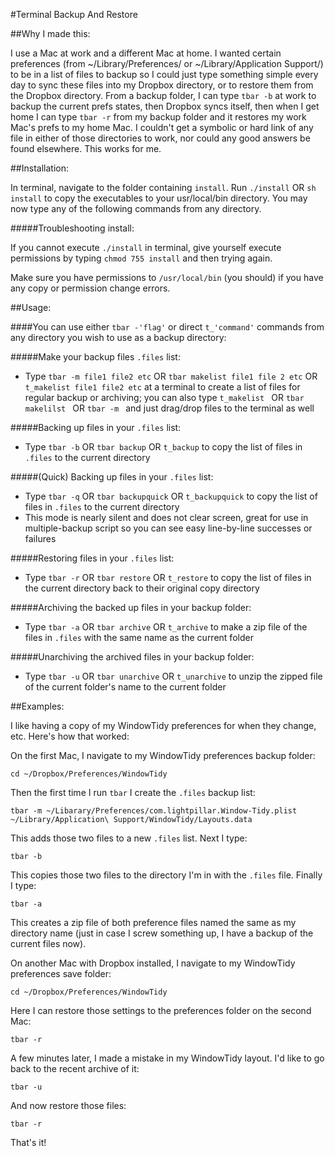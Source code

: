 #Terminal Backup And Restore

##Why I made this:

I use a Mac at work and a different Mac at home. I wanted certain preferences (from ~/Library/Preferences/ or ~/Library/Application Support/) to be in a list of files to backup so I could just type something simple every day to sync these files into my Dropbox directory, or to restore them from the Dropbox directory. From a backup folder, I can type `tbar -b` at work to backup the current prefs states, then Dropbox syncs itself, then when I get home I can type `tbar -r` from my backup folder and it restores my work Mac's prefs to my home Mac. I couldn't get a symbolic or hard link of any file in either of those directories to work, nor could any good answers be found elsewhere. This works for me.

##Installation:

In terminal, navigate to the folder containing `install`. Run `./install` OR `sh install` to copy the executables to your usr/local/bin directory. You may now type any of the following commands from any directory.

#####Troubleshooting install:

If you cannot execute `./install` in terminal, give yourself execute permissions by typing `chmod 755 install` and then trying again.

Make sure you have permissions to `/usr/local/bin` (you should) if you have any copy or permission change errors.

##Usage:

####You can use either `tbar -'flag'` or direct `t_'command'` commands from any directory you wish to use as a backup directory:

#####Make your backup files `.files` list:

  * Type `tbar -m file1 file2 etc` OR `tbar makelist file1 file 2 etc` OR `t_makelist file1 file2 etc` at a terminal to create a list of files for regular backup or archiving; you can also type `t_makelist ` OR `tbar makelilst ` OR  `tbar -m ` and just drag/drop files to the terminal as well

#####Backing up files in your `.files` list:

  * Type `tbar -b` OR `tbar backup` OR `t_backup` to copy the list of files in `.files` to the current directory

#####(Quick) Backing up files in your `.files` list:

  * Type `tbar -q` OR `tbar backupquick` OR `t_backupquick` to copy the list of files in `.files` to the current directory
  * This mode is nearly silent and does not clear screen, great for use in multiple-backup script so you can see easy line-by-line successes or failures


#####Restoring files in your `.files` list:

  * Type `tbar -r` OR `tbar restore` OR `t_restore` to copy the list of files in the current directory back to their original copy directory

#####Archiving the backed up files in your backup folder:

  * Type `tbar -a` OR `tbar archive` OR `t_archive` to make a zip file of the files in `.files` with the same name as the current folder

#####Unarchiving the archived files in your backup folder:

  * Type `tbar -u` OR `tbar unarchive` OR `t_unarchive` to unzip the zipped file of the current folder's name to the current folder

##Examples:

I like having a copy of my WindowTidy preferences for when they change, etc. Here's how that worked:

On the first Mac, I navigate to my WindowTidy preferences backup folder:

  `cd ~/Dropbox/Preferences/WindowTidy`

Then the first time I run `tbar` I create the `.files` backup list:

  `tbar -m ~/Libarary/Preferences/com.lightpillar.Window-Tidy.plist ~/Library/Application\ Support/WindowTidy/Layouts.data`

This adds those two files to a new `.files` list. Next I type:

  `tbar -b`

This copies those two files to the directory I'm in with the `.files` file. Finally I type:

  `tbar -a`

This creates a zip file of both preference files named the same as my directory name (just in case I screw something up, I have a backup of the current files now).

On another Mac with Dropbox installed, I navigate to my WindowTidy preferences save folder:

  `cd ~/Dropbox/Preferences/WindowTidy`

Here I can restore those settings to the preferences folder on the second Mac:

  `tbar -r`

A few minutes later, I made a mistake in my WindowTidy layout. I'd like to go back to the recent archive of it:

  `tbar -u`

And now restore those files:

  `tbar -r`

That's it!
